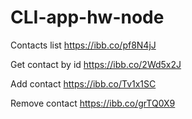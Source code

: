 # CLI-app-hw-node

Contacts list 
https://ibb.co/pf8N4jJ

Get contact by id
https://ibb.co/2Wd5x2J

Add contact
https://ibb.co/Tv1x1SC

Remove contact
https://ibb.co/grTQ0X9